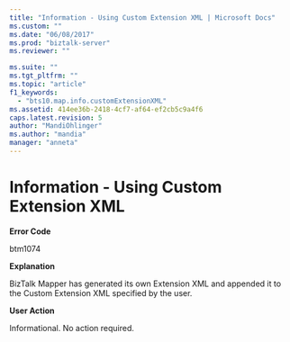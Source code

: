 ```yaml
---
title: "Information - Using Custom Extension XML | Microsoft Docs"
ms.custom: ""
ms.date: "06/08/2017"
ms.prod: "biztalk-server"
ms.reviewer: ""

ms.suite: ""
ms.tgt_pltfrm: ""
ms.topic: "article"
f1_keywords: 
  - "bts10.map.info.customExtensionXML"
ms.assetid: 414ee36b-2418-4cf7-af64-ef2cb5c9a4f6
caps.latest.revision: 5
author: "MandiOhlinger"
ms.author: "mandia"
manager: "anneta"
---
```

# Information - Using Custom Extension XML
**Error Code**  
  
 btm1074  
  
 **Explanation**  
  
 BizTalk Mapper has generated its own Extension XML and appended it to the Custom Extension XML specified by the user.  
  
 **User Action**  
  
 Informational. No action required.